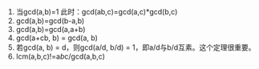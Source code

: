 1. 当gcd(a,b)=1 此时：gcd(ab,c)=gcd(a,c)*gcd(b,c)
2. gcd(a,b)=gcd(b-a,b)
3. gcd(a,b)=gcd(a,a+b)
4. gcd(a+cb, b) = gcd(a, b)
5. 若gcd(a, b) = d，则gcd(a/d, b/d) = 1，即a/d与b/d互素。这个定理很重要。
6. lcm(a,b,c)!=a*b*c/gcd(a,b,c)

